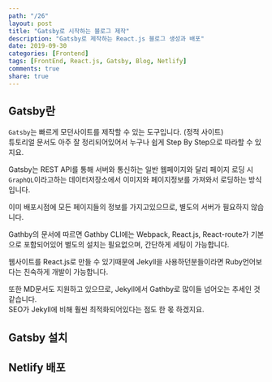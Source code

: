 ```yaml
---
path: "/26"
layout: post
title: "Gatsby로 시작하는 블로그 제작"
description: "Gatsby로 제작하는 React.js 블로그 생성과 배포"
date: 2019-09-30
categories: [Frontend]
tags: [FrontEnd, React.js, Gatsby, Blog, Netlify]
comments: true
share: true
---
```


## Gatsby란
`Gatsby`는 빠르게 모던사이트를 제작할 수 있는 도구입니다. (정적 사이트)  
튜토리얼 문서도 아주 잘 정리되어있어서 누구나 쉽게 Step By Step으로 따라할 수 있지요.  

Gatsby는 REST API를 통해 서버와 통신하는 일반 웹페이지와 달리 페이지 로딩 시 `GraphQL`이라고하는 데이터저장소에서 이미지와 페이지정보를 가져와서 로딩하는 방식입니다.

이미 배포시점에 모든 페이지들의 정보를 가지고있으므로, 별도의 서버가 필요하지 않습니다.

Gathby의 문서에 따르면 Gathby CLI에는 Webpack, React.js, React-route가 기본으로 포함되어있어 별도의 설치는 필요없으며, 간단하게 세팅이 가능합니다.

웹사이트를 React.js로 만들 수 있기때문에 Jekyll을 사용하던분들이라면 Ruby언어보다는 친숙하게 개발이 가능합니다.

또한 MD문서도 지원하고 있으므로, Jekyll에서 Gathby로 많이들 넘어오는 추세인 것 같습니다.  
SEO가 Jekyll에 비해 훨씬 최적화되어있다는 점도 한 몫 하겠지요.

## Gatsby 설치


## Netlify 배포